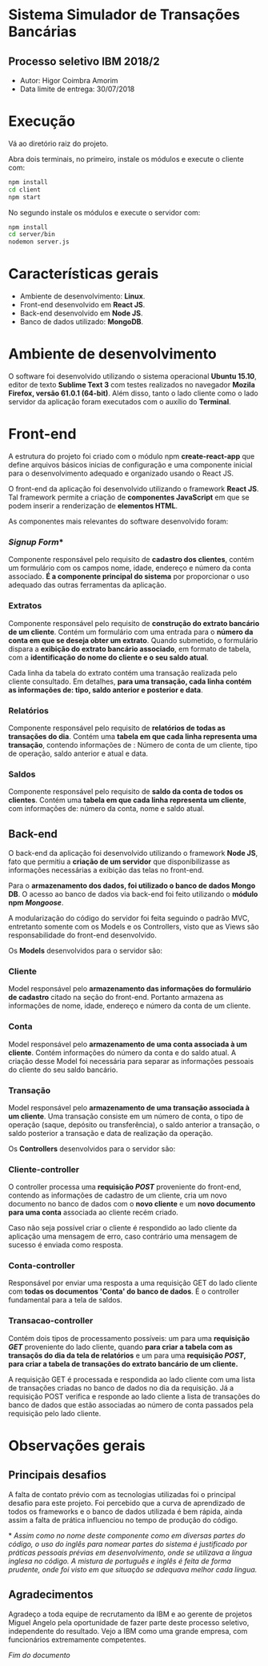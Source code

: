 # Sistema Simulador de Transações Bancárias

## Processo seletivo IBM 2018/2

* Autor: Higor Coimbra Amorim
* Data limite de entrega: 30/07/2018

# Execução

Vá ao diretório raiz do projeto.

Abra dois terminais, no primeiro, instale os módulos e execute o cliente com:

```sh
npm install
cd client
npm start
```

No segundo instale os módulos e execute o servidor com:

```sh
npm install
cd server/bin
nodemon server.js
```

# Características gerais

* Ambiente de desenvolvimento: **Linux**.
* Front-end desenvolvido em **React JS**.
* Back-end desenvolvido em **Node JS**.
* Banco de dados utilizado: **MongoDB**.

# Ambiente de desenvolvimento

O software foi desenvolvido utilizando o sistema operacional **Ubuntu 15.10**, editor de texto **Sublime Text 3** com testes realizados no navegador **Mozila Firefox, versão 61.0.1 (64-bit)**. Além disso, tanto o lado cliente como o lado servidor da aplicação foram executados com o auxílio do **Terminal**.

# Front-end

 A estrutura do projeto foi criado com o módulo npm **create-react-app** que define arquivos básicos inicias de configuração e uma componente inicial para o desenvolvimento adequado e organizado usando o React JS.

O front-end da aplicação foi desenvolvido utilizando o framework **React JS**. Tal framework permite a criação de **componentes JavaScript** em que se podem inserir a renderização de **elementos HTML**.

 As componentes mais relevantes do software desenvolvido foram:

### *Signup Form**

Componente responsável pelo requisito de **cadastro dos clientes**, contém um formulário com os campos nome, idade, endereço e número da conta associado. **É a componente principal do sistema** por proporcionar o uso adequado das outras ferramentas da aplicação.

### Extratos

Componente responsável pelo requisito de **construção do extrato bancário de um cliente**. Contém um formulário com uma entrada para o **número da conta em que se deseja obter um extrato**. Quando submetido, o formulário dispara a **exibição do extrato bancário associado**, em formato de tabela, com a **identificação do nome do cliente e o seu saldo atual**. 

Cada linha da tabela do extrato contém uma transação realizada pelo cliente consultado. Em detalhes, **para uma transação, cada linha contém as informações de: tipo, saldo anterior e posterior e data**.

### Relatórios

Componente responsável pelo requisito de **relatórios de todas as transações do dia**. Contém uma **tabela em que cada linha representa uma transação**, contendo informações de : Número de conta de um cliente, tipo de operação, saldo anterior e atual e data.

### Saldos

Componente responsável pelo requisito de **saldo da conta de todos os clientes**. Contém uma **tabela em que cada linha representa um cliente**, com informações de: número da conta, nome e saldo atual.

## Back-end

O back-end da aplicação foi desenvolvido utilizando o framework **Node JS**, fato que permitiu a **criação de um servidor** que disponibilizasse as informações necessárias a exibição das telas no front-end.

Para o **armazenamento dos dados, foi utilizado o banco de dados Mongo DB**. O acesso ao banco de dados via back-end foi feito utilizando o **módulo npm *Mongoose***.

A modularização do código do servidor foi feita seguindo o padrão MVC, entretanto somente com os Models e os Controllers, visto que as Views são responsabilidade do front-end desenvolvido. 

Os **Models** desenvolvidos para o servidor são:

### Cliente

Model responsável pelo **armazenamento das informações do formulário de cadastro** citado na seção do front-end. Portanto armazena as informações de nome, idade, endereço e número da conta de um cliente.

### Conta

Model responsável pelo **armazenamento de uma conta associada à um cliente**. Contém informações do número da conta e do saldo atual. A criação desse Model foi necessária para separar as informações pessoais do cliente do seu saldo bancário.

### Transação

Model responsável pelo **armazenamento de uma transação associada à um cliente**. Uma transação consiste em um número de conta, o tipo de operação (saque, depósito ou transferência), o saldo anterior a transação, o saldo posterior a transação e data de realização da operação.

Os **Controllers** desenvolvidos para o servidor são:

### Cliente-controller

O controller processa uma **requisição *POST*** proveniente do front-end, contendo as informações de cadastro de um cliente, cria um novo documento no banco de dados com o **novo cliente** e um **novo documento para uma conta** associada ao cliente recém criado. 

Caso não seja possível criar o cliente é respondido ao lado cliente da aplicação uma mensagem de erro, caso contrário uma mensagem de sucesso é enviada como resposta.

### Conta-controller

Responsável por enviar uma resposta a uma requisição GET do lado cliente com **todas os documentos 'Conta' do banco de dados**. É o controller fundamental para a tela de saldos.

### Transacao-controller

Contém dois tipos de processamento possíveis: um para uma **requisição *GET*** proveniente do lado cliente, quando **para criar a tabela com as transaçõs do dia da tela de relatórios** e um para uma **requisição *POST*, para criar a tabela de transações do extrato bancário de um cliente.**

A requisição GET é processada e respondida ao lado cliente com uma lista de transações criadas no banco de dados no dia da requisição. Já a requisição POST verifica e responde ao lado cliente a lista de transações do banco de dados que estão associadas ao número de conta passados pela requisição pelo lado cliente.

# Observações gerais

## Principais desafios

A falta de contato prévio com as tecnologias utilizadas foi o principal desafio para este projeto. Foi percebido que a curva de aprendizado de todos os frameworks e o banco de dados utilizada é bem rápida, ainda assim a falta de prática influenciou no tempo de produção do código.

\* *Assim como no nome deste componente como em diversas partes do código, o uso do inglês para nomear partes do sistema é justificado por práticas pessoais prévias em desenvolvimento, onde se utilizava a língua inglesa no código. A mistura de português e inglês é feita de forma prudente, onde foi visto em que situação se adequava melhor cada língua.*

## Agradecimentos

Agradeço a toda equipe de recrutamento da IBM e ao gerente de projetos Miguel Angelo pela oportunidade de fazer parte deste processo seletivo, independente do resultado. Vejo a IBM como uma grande empresa, com funcionários extremamente competentes.

*Fim do documento*







